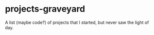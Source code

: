# projects-graveyard
A list (maybe code?) of projects that I started, but never saw the light of day.
